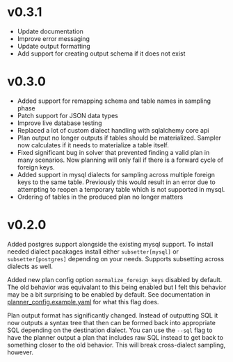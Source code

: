 # v0.3.1

- Update documentation
- Improve error messaging
- Update output formatting
- Add support for creating output schema if it does not exist

# v0.3.0

- Added support for remapping schema and table names in sampling phase
- Patch support for JSON data types
- Improve live database testing
- Replaced a lot of custom dialect handling with sqlalchemy core api
- Plan output no longer outputs if tables should be materialized. Sampler now
  calculates if it needs to materialize a table itself.
- Fixed significant bug in solver that prevented finding a valid plan in many
  scenarios. Now planning will only fail if there is a forward cycle of foreign
  keys.
- Added support in mysql dialects for sampling across multiple foreign keys to
  the same table. Previously this would result in an error due to attempting to
  reopen a temporary table which is not supported in mysql.
- Ordering of tables in the produced plan no longer matters

# v0.2.0

Added postgres support alongside the existing mysql support. To install needed
dialect pacakages install either `subsetter[mysql]` or `subsetter[postgres]`
depending on your needs. Supports subsetting across dialects as well.

Added new plan config option `normalize_foreign_keys` disabled by default. The
old behavior was equivalant to this being enabled but I felt this behavior may
be a bit surprising to be enabled by default.  See documentation in
[planner_config.example.yaml](planner_config.example.yaml) for what this flag
does.

Plan output format has significantly changed. Instead of outputting SQL it now
outputs a syntax tree that then can be formed back into appropriate SQL
depending on the destination dialect. You can use the `--sql` flag to have the
planner output a plan that includes raw SQL instead to get back to something
closer to the old behavior. This will break cross-dialect sampling, however.
